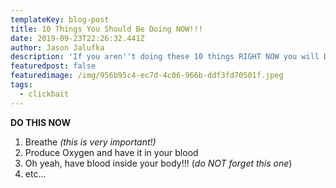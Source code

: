 ```yaml
---
templateKey: blog-post
title: 10 Things You Should Be Doing NOW!!!
date: 2019-09-23T22:26:32.441Z
author: Jason Jalufka
description: 'If you aren''t doing these 10 things RIGHT NOW you will DIE! '
featuredpost: false
featuredimage: /img/956b95c4-ec7d-4c06-966b-ddf3fd70501f.jpeg
tags:
  - clickbait
---
```

**DO THIS NOW**

1. Breathe _(this is very important!)_
2. Produce Oxygen and have it in your blood
3. Oh yeah, have blood inside your body!!! (_do NOT forget this one_)
4. etc...
